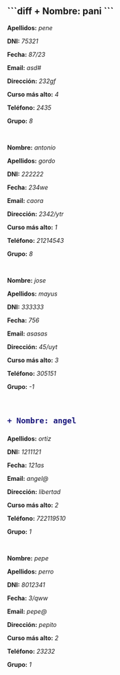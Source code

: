 <h2>
```diff
+ Nombre: pani
```
</h2>

**Apellidos:** *pene*

**DNI:** *75321*

**Fecha:** *87/23*

**Email:** *asd#*

**Dirección:** *232gf*

**Curso más alto:** *4*

**Teléfono:** *2435*

**Grupo:** *8*


&nbsp;

**Nombre:** *antonio*

**Apellidos:** *gordo*

**DNI:** *222222*

**Fecha:** *234we*

**Email:** *caora*

**Dirección:** *2342/ytr*

**Curso más alto:** *1*

**Teléfono:** *21214543*

**Grupo:** *8*


&nbsp;

**Nombre:** *jose*

**Apellidos:** *mayus*

**DNI:** *333333*

**Fecha:** *756*

**Email:** *asasas*

**Dirección:** *45/uyt*

**Curso más alto:** *3*

**Teléfono:** *305151*

**Grupo:** *-1*


&nbsp;

<h2>


```diff
+ Nombre: angel
```


</h2>

**Apellidos:** *ortiz*

**DNI:** *1211121*

**Fecha:** *121as*

**Email:** *angel@*

**Dirección:** *libertad*

**Curso más alto:** *2*

**Teléfono:** *722119510*

**Grupo:** *1*


&nbsp;

**Nombre:** *pepe*

**Apellidos:** *perro*

**DNI:** *8012341*

**Fecha:** *3/qww*

**Email:** *pepe@*

**Dirección:** *pepito*

**Curso más alto:** *2*

**Teléfono:** *23232*

**Grupo:** *1*


&nbsp;

